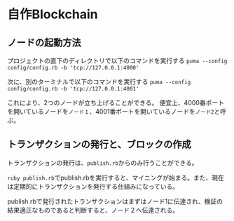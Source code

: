 # 自作Blockchain

## ノードの起動方法

プロジェクトの直下のディレクトリで以下のコマンドを実行する
`puma --config config/config.rb -b 'tcp://127.0.0.1:4000'`

次に、別のターミナルで以下のコマンドを実行する
`puma --config config/config.rb -b 'tcp://127.0.0.1:4001'`

これにより、2つのノードが立ち上げることができる。
便宜上、4000番ポートを開いているノードを`ノード１`、4001番ポートを開いているノードを`ノード2`と呼ぶ。

## トランザクションの発行と、ブロックの作成
トランザクションの発行は、`publish.rb`からのみ行うことができる。

`ruby publish.rb`でpublish.rbを実行すると、マイニングが始まる。また、現在は定期的にトランザクションを発行する仕組みになっている。

publish.rbで発行されたトランザクションはまずはノード1に伝達され、検証の結果適正なものであると判断すると、ノード２へ伝達される。
